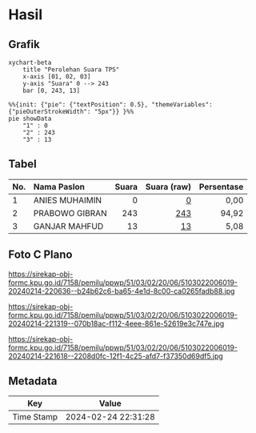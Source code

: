# Hasil

## Grafik

```mermaid
xychart-beta
    title "Perolehan Suara TPS"
    x-axis [01, 02, 03]
    y-axis "Suara" 0 --> 243
    bar [0, 243, 13]
```

```mermaid
%%{init: {"pie": {"textPosition": 0.5}, "themeVariables": {"pieOuterStrokeWidth": "5px"}} }%%
pie showData
    "1" : 0
    "2" : 243
    "3" : 13
```

## Tabel

| No. | Nama Paslon    | Suara | Suara (raw) | Persentase |
|:--- |:-------------- | -----:| -----------:| ----------:|
| 1   | ANIES MUHAIMIN | 0     | [0][p-1]    | 0,00       |
| 2   | PRABOWO GIBRAN | 243   | [243][p-2]  | 94,92      |
| 3   | GANJAR MAHFUD  | 13    | [13][p-3]   | 5,08       |


[p-1]: https://github.com/gigit-pemilu/pemilu-2024-51-bali/blob/main/pilpres/hitung-suara/sub/51-bali/sub/03-badung/sub/02-mengwi/sub/2006-penarungan/sub/019-tps/sub/paslon-1.txt
[p-2]: https://github.com/gigit-pemilu/pemilu-2024-51-bali/blob/main/pilpres/hitung-suara/sub/51-bali/sub/03-badung/sub/02-mengwi/sub/2006-penarungan/sub/019-tps/sub/paslon-2.txt
[p-3]: https://github.com/gigit-pemilu/pemilu-2024-51-bali/blob/main/pilpres/hitung-suara/sub/51-bali/sub/03-badung/sub/02-mengwi/sub/2006-penarungan/sub/019-tps/sub/paslon-3.txt

## Foto C Plano

https://sirekap-obj-formc.kpu.go.id/7158/pemilu/ppwp/51/03/02/20/06/5103022006019-20240214-220636--b24b62c6-ba65-4e1d-8c00-ca0265fadb88.jpg

https://sirekap-obj-formc.kpu.go.id/7158/pemilu/ppwp/51/03/02/20/06/5103022006019-20240214-221319--070b18ac-f112-4eee-861e-52619e3c747e.jpg

https://sirekap-obj-formc.kpu.go.id/7158/pemilu/ppwp/51/03/02/20/06/5103022006019-20240214-221618--2208d0fc-12f1-4c25-afd7-f37350d69df5.jpg


## Metadata

| Key        | Value               |
| ---------- | ------------------- |
| Time Stamp | 2024-02-24 22:31:28 |



